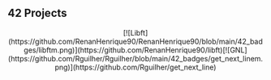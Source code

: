 ## 42 Projects
<div align="center">
[![Libft](https://github.com/RenanHenrique90/RenanHenrique90/blob/main/42_badges/libftm.png)](https://github.com/RenanHenrique90/libft)[![GNL](https://github.com/Rguilher/Rguilher/blob/main/42_badges/get_next_linem.png)](https://github.com/Rguilher/get_next_line)
</div>
